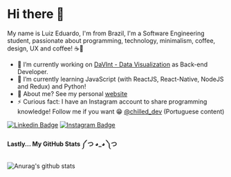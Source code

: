 # Hi there 👋
My name is Luiz Eduardo, I'm from Brazil, I'm a Software Engineering student, passionate about programming, technology, minimalism, coffee, design, UX and coffee! ☕💜

- 🔭 I’m currently working on [DaVInt - Data Visualization](https://www.inf.pucrs.br/davint/) as Back-end Developer.
- 🌱 I’m currently learning JavaScript (with ReactJS, React-Native, NodeJS and Redux) and Python!
- 💬 About me? See my personal [website](https://luizeduardomr.github.io/)
- ⚡ Curious fact: I have an Instagram account to share programming knowledge! Follow me if you want 😁 [@chilled_dev](https://www.instagram.com/chilled_dev/) (Portuguese content)

[![Linkedin Badge](https://img.shields.io/badge/-LinkedIn-blue?style=flat-square&logo=Linkedin&logoColor=white&link=https://www.linkedin.com/in/luiz-eduardo-mello-dos-reis-86422a188/)](https://www.linkedin.com/in/luiz-eduardo-mello-dos-reis-86422a188/) [![Instagram Badge](https://img.shields.io/badge/-Instagram-violet?style=flat-square&logo=Instagram&logoColor=white&link=https://www.instagram.com/chilled_dev/)](https://www.instagram.com/chilled_dev/)
#### Lastly... My GitHub Stats ༼ つ ◕_◕ ༽つ
![Anurag's github stats](https://github-readme-stats.vercel.app/api?username=luizeduardomr)
